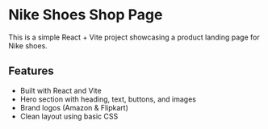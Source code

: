 # Nike Shoes Shop Page

This is a simple React + Vite project showcasing a product landing page for Nike shoes.

## Features

- Built with React and Vite
- Hero section with heading, text, buttons, and images
- Brand logos (Amazon & Flipkart)
- Clean layout using basic CSS





